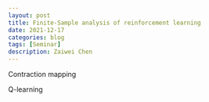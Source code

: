 ```yaml
---
layout: post
title: Finite-Sample analysis of reinforcement learning
date: 2021-12-17
categories: blog
tags: [Seminar]
description: Zaiwei Chen
---
```


Contraction mapping

Q-learning
